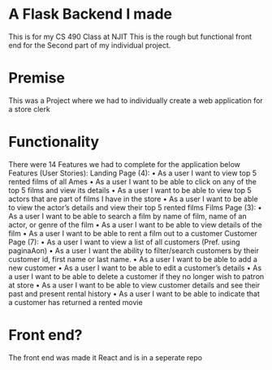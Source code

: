 # A Flask Backend I made
This is for my CS 490 Class at NJIT
This is the rough but functional front end for the Second part of my individual project.

# Premise
This was a Project where we had to individually create a web application for a store clerk

# Functionality
There were 14 Features we had to complete for the application below
Features (User Stories):
Landing Page (4):
• As a user I want to view top 5 rented films of all Ames
• As a user I want to be able to click on any of the top 5 films and view its details
• As a user I want to be able to view top 5 actors that are part of films I have in the store
• As a user I want to be able to view the actor’s details and view their top 5 rented films
Films Page (3):
• As a user I want to be able to search a film by name of film, name of an actor, or genre of
the film
• As a user I want to be able to view details of the film
• As a user I want to be able to rent a film out to a customer
Customer Page (7):
• As a user I want to view a list of all customers (Pref. using paginaAon)
• As a user I want the ability to filter/search customers by their customer id, first name or
last name.
• As a user I want to be able to add a new customer
• As a user I want to be able to edit a customer’s details
• As a user I want to be able to delete a customer if they no longer wish to patron at store
• As a user I want to be able to view customer details and see their past and present rental
history
• As a user I want to be able to indicate that a customer has returned a rented movie

# Front end?
The front end was made it React and is in a seperate repo
